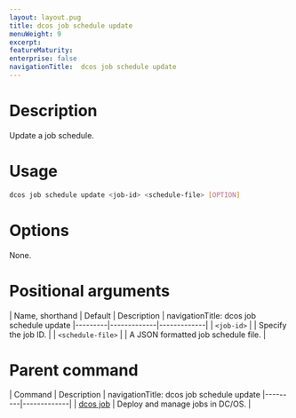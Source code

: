 ```yaml
---
layout: layout.pug
title: dcos job schedule update
menuWeight: 9
excerpt:
featureMaturity:
enterprise: false
navigationTitle:  dcos job schedule update
---
```


<!-- This source repo for this topic is https://github.com/dcos/dcos-docs -->

    
# Description
Update a job schedule.

# Usage

```bash
dcos job schedule update <job-id> <schedule-file> [OPTION]
```

# Options

None.

# Positional arguments

| Name, shorthand | Default | Description |
navigationTitle:  dcos job schedule update
|---------|-------------|-------------|
| `<job-id>`   |             |  Specify the job ID. |
| `<schedule-file>`   |             |  A JSON formatted job schedule file. |

# Parent command

| Command | Description |
navigationTitle:  dcos job schedule update
|---------|-------------|
| [dcos job](/docs/1.9/cli/command-reference/dcos-job/) |  Deploy and manage jobs in DC/OS. |

<!-- # Examples -->
